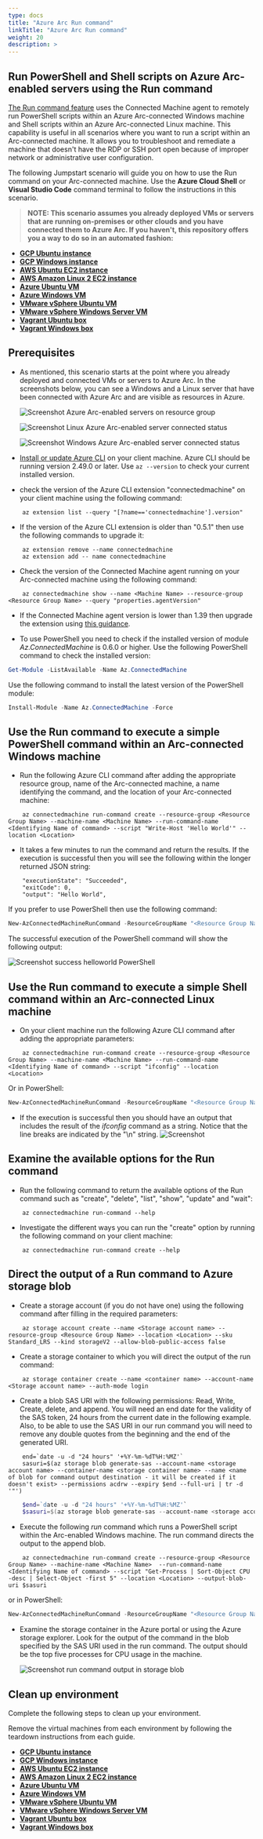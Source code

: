 ```yaml
---
type: docs
title: "Azure Arc Run command"
linkTitle: "Azure Arc Run command"
weight: 20
description: >
---
```


## Run PowerShell and Shell scripts on Azure Arc-enabled servers using the Run command

[The Run command feature](https://learn.microsoft.com/azure/azure-arc/servers/run-command) uses the Connected Machine agent to remotely run PowerShell scripts within an Azure Arc-connected Windows machine and Shell scripts within an Azure Arc-connected Linux machine. This capability is useful in all scenarios where you want to run a script within an Arc-connected machine. It allows you to troubleshoot and remediate a machine that doesn't have the RDP or SSH port open because of improper network or administrative user configuration.

The following Jumpstart scenario will guide you on how to use the Run command on your Arc-connected machine. Use the **Azure Cloud Shell** or **Visual Studio Code** command terminal to follow the instructions in this scenario.

> **NOTE: This scenario assumes you already deployed VMs or servers that are running on-premises or other clouds and you have connected them to Azure Arc. If you haven't, this repository offers you a way to do so in an automated fashion:**

- **[GCP Ubuntu instance](https://azurearcjumpstart.com/azure_arc_jumpstart/azure_arc_servers/gcp/gcp_terraform_ubuntu/)**
- **[GCP Windows instance](https://azurearcjumpstart.com/azure_arc_jumpstart/azure_arc_servers/gcp/gcp_terraform_windows/)**
- **[AWS Ubuntu EC2 instance](https://azurearcjumpstart.com/azure_arc_jumpstart/azure_arc_servers/aws/aws_terraform_ubuntu/)**
- **[AWS Amazon Linux 2 EC2 instance](https://azurearcjumpstart.com/azure_arc_jumpstart/azure_arc_servers/aws/aws_terraform_al2/)**
- **[Azure Ubuntu VM](https://azurearcjumpstart.com/azure_arc_jumpstart/azure_arc_servers/azure/azure_arm_template_linux/)**
- **[Azure Windows VM](https://azurearcjumpstart.com/azure_arc_jumpstart/azure_arc_servers/azure/azure_arm_template_win/)**
- **[VMware vSphere Ubuntu VM](https://azurearcjumpstart.com/azure_arc_jumpstart/azure_arc_servers/vmware/vmware_terraform_ubuntu/)**
- **[VMware vSphere Windows Server VM](https://azurearcjumpstart.com/azure_arc_jumpstart/azure_arc_servers/vmware/vmware_terraform_winsrv/)**
- **[Vagrant Ubuntu box](https://azurearcjumpstart.com/azure_arc_jumpstart/azure_arc_servers/vagrant/local_vagrant_ubuntu/)**
- **[Vagrant Windows box](https://azurearcjumpstart.com/azure_arc_jumpstart/azure_arc_servers/vagrant/local_vagrant_windows/)**

## Prerequisites

- As mentioned, this scenario starts at the point where you already deployed and connected VMs or servers to Azure Arc. In the screenshots below, you can see a Windows and a Linux server that have been connected with Azure Arc and are visible as resources in Azure.

    ![Screenshot Azure Arc-enabled servers on resource group](./01.png)

    ![Screenshot Linux Azure Arc-enabled server connected status](./02.png)

    ![Screenshot Windows Azure Arc-enabled server connected status](./03.png)

- [Install or update Azure CLI](https://learn.microsoft.com/cli/azure/install-azure-cli?view=azure-cli-latest) on your client machine. Azure CLI should be running version 2.49.0 or later. Use ```az --version``` to check your current installed version.
- check the version of the Azure CLI extension "connectedmachine" on your client machine using the following command:
```shell
    az extension list --query "[?name=='connectedmachine'].version"
```
- If the version of the Azure CLI extension is older than "0.5.1" then use the following commands to upgrade it:
```shell
    az extension remove --name connectedmachine
    az extension add -- name connectedmachine
```
- Check the version of the Connected Machine agent running on your Arc-connected machine using the following command:

```shell
    az connectedmachine show --name <Machine Name> --resource-group <Resource Group Name> --query "properties.agentVersion"
```
- If the Connected Machine agent version is lower than 1.39 then upgrade the extension using [this guidance](https://learn.microsoft.com/azure/azure-arc/servers/manage-agent).

- To use PowerShell you need to check if the installed version of module _Az.ConnectedMachine_ is 0.6.0 or higher. Use the following PowerShell command to check the installed version:

```powershell
Get-Module -ListAvailable -Name Az.ConnectedMachine
```
Use the following command to install the latest version of the PowerShell module:

```powershell
Install-Module -Name Az.ConnectedMachine -Force 
```

## Use the Run command to execute a simple PowerShell command within an Arc-connected Windows machine

- Run the following Azure CLI command after adding the appropriate resource group, name of the Arc-connected machine, a name identifying the command, and the location of your Arc-connected machine:

```shell
    az connectedmachine run-command create --resource-group <Resource Group Name> --machine-name <Machine Name> --run-command-name <Identifying Name of command> --script "Write-Host 'Hello World'" --location <Location>
```
- It takes a few minutes to run the command and return the results. If the execution is successful then you will see the following within the longer returned JSON string:
    
```shell
    "executionState": "Succeeded",
    "exitCode": 0,
    "output": "Hello World",
```

If you prefer to use PowerShell then use the following command:

```powershell
New-AzConnectedMachineRunCommand -ResourceGroupName "<Resource Group Name>" -Location "<Location>" -SourceScript "Write-Host 'Hello World'" -RunCommandName "<Identifying Name of command>" -MachineName "<Machine Name>"
```

The successful execution of the PowerShell command will show the following output:

![Screenshot success helloworld PowerShell](./04.png)

## Use the Run command to execute a simple Shell command within an Arc-connected Linux machine

- On your client machine run the following Azure CLI command after adding the appropriate parameters:

```shell
    az connectedmachine run-command create --resource-group <Resource Group Name> --machine-name <Machine Name> --run-command-name <Identifying Name of command> --script "ifconfig" --location <Location>
```

Or in PowerShell:

```powershell
New-AzConnectedMachineRunCommand -ResourceGroupName "<Resource Group Name>" -Location "<Location>" -SourceScript "ifconfig" -RunCommandName "<Identifying Name of command>" -MachineName "<Machine Name>"
```

- If the execution is successful then you should have an output that includes the result of the _ifconfig_ command as a string. Notice that the line breaks are indicated by the "\n" string.
    ![Screenshot](./05.png)

## Examine the available options for the Run command

- Run the following command to return the available options of the Run command such as "create", "delete", "list", "show", "update" and "wait":

```shell
    az connectedmachine run-command --help
```

- Investigate the different ways you can run the "create" option by running the following command on your client machine:

```shell
    az connectedmachine run-command create --help
```

## Direct the output of a Run command to Azure storage blob

- Create a storage account (if you do not have one) using the following command after filling in the required parameters:

```shell
    az storage account create --name <Storage account name> --resource-group <Resource Group Name> --location <Location> --sku Standard_LRS --kind storageV2 --allow-blob-public-access false
```
- Create a storage container to which you will direct the output of the run command:

```shell
    az storage container create --name <container name> --account-name <Storage account name> --auth-mode login
```

- Create a blob SAS URI with the following permissions: Read, Write, Create, delete, and append. You will need an end date for the validity of the SAS token, 24 hours from the current date in the following example. Also, to be able to use the SAS URI in our run command you will need to remove any double quotes from the beginning and the end of the generated URI.

```shell
    end=`date -u -d "24 hours" '+%Y-%m-%dT%H:%MZ'`
    sasuri=$(az storage blob generate-sas --account-name <storage account name> --container-name <storage container name> --name <name of blob for command output destination - it will be created if it doesn't exist> --permissions acdrw --expiry $end --full-uri | tr -d '"')
```

```powershell
    $end=`date -u -d "24 hours" '+%Y-%m-%dT%H:%MZ'`
    $sasuri=$(az storage blob generate-sas --account-name <storage account name> --container-name <storage container name> --name <name of blob for command output destination - it will be created if it doesn't exist> --permissions acdrw --expiry $end --full-uri | tr -d '"')
```

- Execute the following _run_ command which runs a PowerShell script within the Arc-enabled Windows machine. The run command directs the output to the append blob.

```shell
    az connectedmachine run-command create --resource-group <Resource Group Name> --machine-name <Machine Name>  --run-command-name <Identifying Name of command> --script "Get-Process | Sort-Object CPU -desc | Select-Object -first 5" --location <Location> --output-blob-uri $sasuri
```

or in PowerShell:

```powershell
New-AzConnectedMachineRunCommand -ResourceGroupName "<Resource Group Name>" -Location "<Location>" -SourceScript "Get-Process | Sort-Object CPU -desc | Select-Object -first 5" -RunCommandName "<Identifying Name of command>" -MachineName "<Machine Name>" -OutputBlobUri $sasuri
```

- Examine the storage container in the Azure portal or using the Azure storage explorer. Look for the output of the command in the blob specified by the SAS URI used in the run command. The output should be the top five processes for CPU usage in the machine.

    ![Screenshot run command output in storage blob](./06.png)

## Clean up environment

Complete the following steps to clean up your environment.

Remove the virtual machines from each environment by following the teardown instructions from each guide.

- **[GCP Ubuntu instance](/azure_arc_jumpstart/azure_arc_servers/gcp/gcp_terraform_ubuntu/)**
- **[GCP Windows instance](/azure_arc_jumpstart/azure_arc_servers/gcp/gcp_terraform_windows/)**
- **[AWS Ubuntu EC2 instance](/azure_arc_jumpstart/azure_arc_servers/aws/aws_terraform_ubuntu/)**
- **[AWS Amazon Linux 2 EC2 instance](/azure_arc_jumpstart/azure_arc_servers/aws/aws_terraform_al2/)**
- **[Azure Ubuntu VM](/azure_arc_jumpstart/azure_arc_servers/azure/azure_arm_template_linux/)**
- **[Azure Windows VM](/azure_arc_jumpstart/azure_arc_servers/azure/azure_arm_template_win/)**
- **[VMware vSphere Ubuntu VM](/azure_arc_jumpstart/azure_arc_servers/vmware/vmware_terraform_ubuntu/)**
- **[VMware vSphere Windows Server VM](/azure_arc_jumpstart/azure_arc_servers/vmware/vmware_terraform_winsrv/)**
- **[Vagrant Ubuntu box](/azure_arc_jumpstart/azure_arc_servers/vagrant/local_vagrant_ubuntu/)**
- **[Vagrant Windows box](/azure_arc_jumpstart/azure_arc_servers/vagrant/local_vagrant_windows/)**
